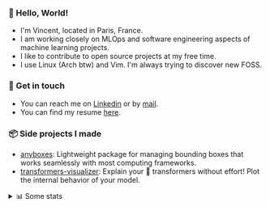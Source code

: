 ### 👋 Hello, World!

- I'm Vincent, located in Paris, France.
- I am working closely on MLOps and software engineering aspects of machine learning projects.
- I like to contribute to open source projects at my free time.
- I use Linux (Arch btw) and Vim. I'm always trying to discover new FOSS.

### 🔗 Get in touch

- You can reach me on [Linkedin](https://www.linkedin.com/in/vincent-duchauffour-3a9641155/) or by [mail](mailto:vincent.duchauffour@proton.me).
- You can find my resume [here](https://raw.githubusercontent.com/VDuchauffour/resume/main/resume.pdf).

### 📦 Side projects I made

- [anyboxes](https://github.com/VDuchauffour/anyboxes): Lightweight package for managing bounding boxes that works seamlessly with most computing frameworks.
- [transformers-visualizer](https://github.com/VDuchauffour/transformers-visualizer): Explain your 🤗 transformers without effort! Plot the internal behavior of your model. 

<details><summary>📊 Some stats</summary>  
  
<p align="center">
  <img alt="VDuchauffour's github stats" src="https://github-readme-stats.vercel.app/api?username=VDuchauffour&include_all_commits=true&show_icons=true&theme=react"/>
  <br />
  <img alt="VDuchauffour's streak stats" src="https://streak-stats.demolab.com?user=VDuchauffour&theme=react"/>
  <br />
  <img alt="VDuchauffour's language stats" src="https://github-readme-stats.vercel.app/api/top-langs/?username=VDuchauffour&count_private=true&include_all_commits=true&show_icons=true&layout=compact&theme=react"/>
  <!--   <br />
  <img alt="VDuchauffour's Wakatime stats" src="https://github-readme-stats.vercel.app/api/wakatime?username=VDuchauffour&theme=react"/> -->
</p>

#### 🧭 Wakatime stats
<!--START_SECTION:waka-->
![Code Time](http://img.shields.io/badge/Code%20Time-1%2C970%20hrs%2048%20mins-blue)

![Lines of code](https://img.shields.io/badge/From%20Hello%20World%20I%27ve%20Written-4.8%20million%20lines%20of%20code-blue)

**🐱 My GitHub Data** 

> 📦 981.7 kB Used in GitHub's Storage 
 > 
> 🏆 655 Contributions in the Year 2024
 > 
> 🚫 Not Opted to Hire
 > 
> 📜 9 Public Repositories 
 > 
> 🔑 2 Private Repositories 
 > 
**I'm an Early 🐤** 

```text
🌞 Morning                409 commits         ██░░░░░░░░░░░░░░░░░░░░░░░   08.21 % 
🌆 Daytime                2767 commits        ██████████████░░░░░░░░░░░   55.54 % 
🌃 Evening                1410 commits        ███████░░░░░░░░░░░░░░░░░░   28.30 % 
🌙 Night                  396 commits         ██░░░░░░░░░░░░░░░░░░░░░░░   07.95 % 
```
📅 **I'm Most Productive on Monday** 

```text
Monday                   1119 commits        ██████░░░░░░░░░░░░░░░░░░░   22.46 % 
Tuesday                  918 commits         █████░░░░░░░░░░░░░░░░░░░░   18.43 % 
Wednesday                806 commits         ████░░░░░░░░░░░░░░░░░░░░░   16.18 % 
Thursday                 945 commits         █████░░░░░░░░░░░░░░░░░░░░   18.97 % 
Friday                   794 commits         ████░░░░░░░░░░░░░░░░░░░░░   15.94 % 
Saturday                 105 commits         █░░░░░░░░░░░░░░░░░░░░░░░░   02.11 % 
Sunday                   295 commits         █░░░░░░░░░░░░░░░░░░░░░░░░   05.92 % 
```


📊 **This Week I Spent My Time On** 

```text
💬 Programming Languages: 
Python                   14 hrs 54 mins      ███████████████████░░░░░░   76.68 % 
YAML                     1 hr 57 mins        ███░░░░░░░░░░░░░░░░░░░░░░   10.03 % 
SQL                      1 hr 3 mins         █░░░░░░░░░░░░░░░░░░░░░░░░   05.41 % 
Bash                     47 mins             █░░░░░░░░░░░░░░░░░░░░░░░░   04.11 % 
JSON                     12 mins             ░░░░░░░░░░░░░░░░░░░░░░░░░   01.09 % 
```


 Last Updated on 17/06/2024 00:42:46 UTC
<!--END_SECTION:waka-->
</details>
